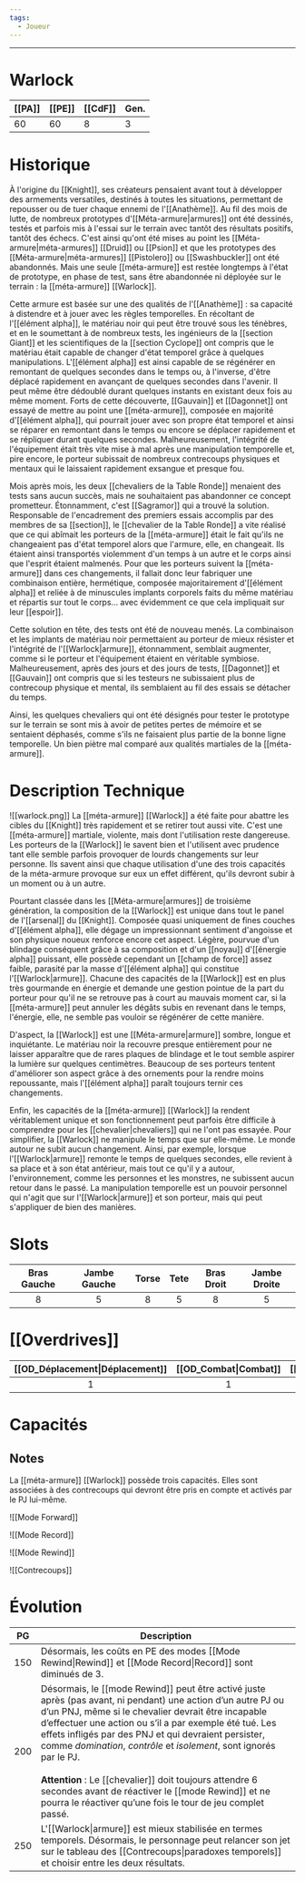 ```yaml
---
tags:
  - Joueur
---
```


___
# Warlock

| [[PA]] | [[PE]] | [[CdF]] | Gen. |
| ------ | ------ | ------- | ---- |
| 60     | 60     | 8       | 3    |
# Historique

À l'origine du [[Knight]], ses créateurs pensaient avant tout à développer des armements versatiles, destinés à toutes les situations, permettant de repousser ou de tuer chaque ennemi de l'[[Anathème]]. Au fil des mois de lutte, de nombreux prototypes d'[[Méta-armure|armures]] ont été dessinés, testés et parfois mis à l'essai sur le terrain avec tantôt des résultats positifs, tantôt des échecs. C'est ainsi qu'ont été mises au point les [[Méta-armure|méta-armures]] [[Druid]] ou [[Psion]] et que les prototypes des [[Méta-armure|méta-armures]] [[Pistolero]] ou [[Swashbuckler]] ont été abandonnés. Mais une seule [[méta-armure]] est restée longtemps à l'état de prototype, en phase de test, sans être abandonnée ni déployée sur le terrain : la [[méta-armure]] [[Warlock]].

Cette armure est basée sur une des qualités de l'[[Anathème]] : sa capacité à distendre et à jouer avec les règles temporelles. En récoltant de l'[[élément alpha]], le matériau noir qui peut être trouvé sous les ténèbres, et en le soumettant à de nombreux tests, les ingénieurs de la [[section Giant]] et les scientifiques de la [[section Cyclope]] ont compris que le matériau était capable de changer d'état temporel grâce à quelques manipulations. L'[[élément alpha]] est ainsi capable de se régénérer en remontant de quelques secondes dans le temps ou, à l'inverse, d'être déplacé rapidement en avançant de quelques secondes dans l'avenir. Il peut même être dédoublé durant quelques instants en existant deux fois au même moment. Forts de cette découverte, [[Gauvain]] et [[Dagonnet]] ont essayé de mettre au point une [[méta-armure]], composée en majorité d'[[élément alpha]], qui pourrait jouer avec son propre état temporel et ainsi se réparer en remontant dans le temps ou encore se déplacer rapidement et se répliquer durant quelques secondes. Malheureusement, l'intégrité de l'équipement était très vite mise à mal après une manipulation temporelle et, pire encore, le porteur subissait de nombreux contrecoups physiques et mentaux qui le laissaient rapidement exsangue et presque fou.

Mois après mois, les deux [[chevaliers de la Table Ronde]] menaient des tests sans aucun succès, mais ne souhaitaient pas abandonner ce concept prometteur. Étonnamment, c'est [[Sagramor]] qui a trouvé la solution. Responsable de l'encadrement des premiers essais accomplis par des membres de sa [[section]], le [[chevalier de la Table Ronde]] a vite réalisé que ce qui abîmait les porteurs de la [[méta-armure]] était le fait qu'ils ne changeaient pas d'état temporel alors que l'armure, elle, en changeait. Ils étaient ainsi transportés violemment d'un temps à un autre et le corps ainsi que l'esprit étaient malmenés. Pour que les porteurs suivent la [[méta-armure]] dans ces changements, il fallait donc leur fabriquer une combinaison entière, hermétique, composée majoritairement d'[[élément alpha]] et reliée à de minuscules implants corporels faits du même matériau et répartis sur tout le corps... avec évidemment ce que cela impliquait sur leur [[espoir]].

Cette solution en tête, des tests ont été de nouveau menés. La combinaison et les implants de matériau noir permettaient au porteur de mieux résister et l'intégrité de l'[[Warlock|armure]], étonnamment, semblait augmenter, comme si le porteur et l'équipement étaient en véritable symbiose. Malheureusement, après des jours et des jours de tests, [[Dagonnet]] et [[Gauvain]] ont compris que si les testeurs ne subissaient plus de contrecoup physique et mental, ils semblaient au fil des essais se détacher du temps.

Ainsi, les quelques chevaliers qui ont été désignés pour tester le prototype sur le terrain se sont mis à avoir de petites pertes de mémoire et se sentaient déphasés, comme s'ils ne faisaient plus partie de la bonne ligne temporelle. Un bien piètre mal comparé aux qualités martiales de la [[méta-armure]].

# Description Technique
![[warlock.png]]
La [[méta-armure]] [[Warlock]] a été faite pour abattre les cibles du [[Knight]] très rapidement et se retirer tout aussi vite. C'est une [[méta-armure]] martiale, violente, mais dont l'utilisation reste dangereuse. Les porteurs de la [[Warlock]] le savent bien et l'utilisent avec prudence tant elle semble parfois provoquer de lourds changements sur leur personne. Ils savent ainsi que chaque utilisation d'une des trois capacités de la méta-armure provoque sur eux un effet différent, qu'ils devront subir à un moment ou à un autre.

Pourtant classée dans les [[Méta-armure|armures]] de troisième génération, la composition de la [[Warlock]] est unique dans tout le panel de l'[[arsenal]] du [[Knight]]. Composée quasi uniquement de fines couches d'[[élément alpha]], elle dégage un impressionnant sentiment d'angoisse et son physique noueux renforce encore cet aspect. Légère, pourvue d'un blindage conséquent grâce à sa composition et d'un [[noyau]] d'[[énergie alpha]] puissant, elle possède cependant un [[champ de force]] assez faible, parasité par la masse d'[[élément alpha]] qui constitue l'[[Warlock|armure]]. Chacune des capacités de la [[Warlock]] est en plus très gourmande en énergie et demande une gestion pointue de la part du porteur pour qu'il ne se retrouve pas à court au mauvais moment car, si la [[méta-armure]] peut annuler les dégâts subis en revenant dans le temps, l'énergie, elle, ne semble pas vouloir se régénérer de cette manière.

D'aspect, la [[Warlock]] est une [[Méta-armure|armure]] sombre, longue et inquiétante. Le matériau noir la recouvre presque entièrement pour ne laisser apparaître que de rares plaques de blindage et le tout semble aspirer la lumière sur quelques centimètres. Beaucoup de ses porteurs tentent d'améliorer son aspect grâce à des ornements pour la rendre moins repoussante, mais l'[[élément alpha]] paraît toujours ternir ces changements.

Enfin, les capacités de la [[méta-armure]] [[Warlock]] la rendent véritablement unique et son fonctionnement peut parfois être difficile à comprendre pour les [[chevalier|chevaliers]] qui ne l'ont pas essayée. Pour simplifier, la [[Warlock]] ne manipule le temps que sur elle-même. Le monde autour ne subit aucun changement. Ainsi, par exemple, lorsque l'[[Warlock|armure]] remonte le temps de quelques secondes, elle revient à sa place et à son état antérieur, mais tout ce qu'il y a autour, l'environnement, comme les personnes et les monstres, ne subissent aucun retour dans le passé. La manipulation temporelle est un pouvoir personnel qui n'agit que sur l'[[Warlock|armure]] et son porteur, mais qui peut s'appliquer de bien des manières.
# Slots

| Bras Gauche | Jambe Gauche | Torse | Tete | Bras Droit | Jambe Droite |
| :---------: | :----------: | :---: | :--: | :--------: | :----------: |
|      8      |      5       |   8   |  5   |     8      |      5       |
# [[Overdrives]]

| [[OD_Déplacement\|Déplacement]] | [[OD_Combat\|Combat]] | [[OD_Instinct\|Instinct]] | [[OD_Dextérité\|Dextérité]] |
| :-----------------------------: | :-------------------: | :-----------------------: | :-------------------------: |
|                1                |           1           |             1             |              1              |
# Capacités

## Notes

La [[méta-armure]] [[Warlock]] possède trois capacités. Elles sont associées à des contrecoups qui devront être pris en compte et activés par le PJ lui-même.

![[Mode Forward]]

![[Mode Record]]

![[Mode Rewind]]

![[Contrecoups]]

# Évolution

| PG  | Description                                                                                                                                                                                                                                                                                                                                                                                                                                                                                                                                       |
| :-: | ------------------------------------------------------------------------------------------------------------------------------------------------------------------------------------------------------------------------------------------------------------------------------------------------------------------------------------------------------------------------------------------------------------------------------------------------------------------------------------------------------------------------------------------------- |
| 150 | Désormais, les coûts en PE des modes [[Mode Rewind\|Rewind]] et [[Mode Record\|Record]] sont diminués de 3.                                                                                                                                                                                                                                                                                                                                                                                                                                       |
| 200 | Désormais, le [[mode Rewind]] peut être activé juste après (pas avant, ni pendant) une action d’un autre PJ ou d’un PNJ, même si le chevalier devrait être incapable d’effectuer une action ou s’il a par exemple été tué. Les effets infligés par des PNJ et qui devraient persister, comme _domination_, _contrôle_ et _isolement_, sont ignorés par le PJ.<br><br>**Attention** : Le [[chevalier]] doit toujours attendre 6 secondes avant de réactiver le [[mode Rewind]] et ne pourra le réactiver qu’une fois le tour de jeu complet passé. |
| 250 | L'[[Warlock\|armure]] est mieux stabilisée en termes temporels. Désormais, le personnage peut relancer son jet sur le tableau des [[Contrecoups\|paradoxes temporels]] et choisir entre les deux résultats.                                                                                                                                                                                                                                                                                                                                       |
